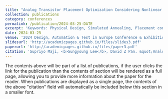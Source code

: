 ```yaml
---
title: "Analog Transistor Placement Optimization Considering Nonlinear Spatial Variations"
collection: publications
category: conferences
permalink: /publication/2024-03-25-DATE
excerpt: 'Keywords: Physical Design, Simulated Annealing, Placement considering Routing.'
date: 2024-03-25
venue: '2024 Design, Automation & Test in Europe Conference & Exhibition (DATE)'
slidesurl: 'http://academicpages.github.io/files/slides3.pdf'
paperurl: 'http://academicpages.github.io/files/paper3.pdf'
citation: 'Supriyo Maji, <b>Sungyoung Lee</b>, David Z Pan. &quot;Analog Transistor Placement Optimization Considering Nonlinear Spatial Variations.&quot; <i>2024 Design, Automation & Test in Europe Conference & Exhibition (DATE)</i>.'
---
```


The contents above will be part of a list of publications, if the user clicks the link for the publication than the contents of section will be rendered as a full page, allowing you to provide more information about the paper for the reader. When publications are displayed as a single page, the contents of the above "citation" field will automatically be included below this section in a smaller font.